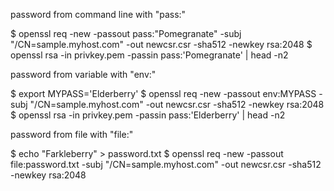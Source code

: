 password from command line with "pass:"

$ openssl req -new -passout pass:"Pomegranate" -subj "/CN=sample.myhost.com" -out newcsr.csr -sha512 -newkey rsa:2048
$ openssl rsa -in privkey.pem -passin pass:'Pomegranate' | head -n2

password from variable with "env:"

$ export MYPASS='Elderberry'
$ openssl req -new -passout env:MYPASS -subj "/CN=sample.myhost.com" -out newcsr.csr -sha512 -newkey rsa:2048
$ openssl rsa -in privkey.pem -passin pass:'Elderberry' | head -n2

password from file with "file:"

$ echo "Farkleberry" > password.txt
$ openssl req -new -passout file:password.txt -subj "/CN=sample.myhost.com" -out newcsr.csr -sha512 -newkey rsa:2048

